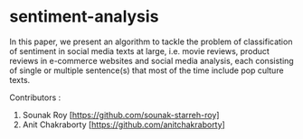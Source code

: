 # sentiment-analysis


In this paper, we present an algorithm to tackle the problem of
classification of sentiment in social media texts at large, i.e. movie
reviews, product reviews in e-commerce websites and social media
analysis, each consisting of single or multiple sentence(s) that most of
the time include pop culture texts. 

Contributors :

1. Sounak Roy [https://github.com/sounak-starreh-roy]
2. Anit Chakraborty [https://github.com/anitchakraborty]
